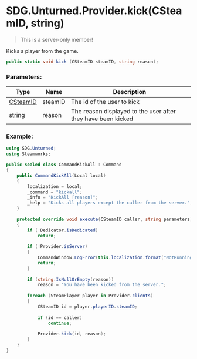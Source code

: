 # SDG.Unturned.Provider.kick(CSteamID, string)

> This is a server-only member!

Kicks a player from the game.

```csharp
public static void kick (CSteamID steamID, string reason);
```

### Parameters:

Type | Name | Description
------------ | ------------- | -------------
[CSteamID](scripting/steamworks/csteamid) | steamID | The id of the user to kick
[string](https://docs.microsoft.com/en-us/dotnet/api/system.string?view=netframework-3.5) | reason | The reason displayed to the user after they have been kicked

### Example:

```csharp
using SDG.Unturned;
using Steamworks;

public sealed class CommandKickAll : Command
{
	public CommandKickAll(Local local)
	{
		localization = local;
		_command = "kickall";
		_info = "KickAll [reason]";
		_help = "Kicks all players except the caller from the server.";
	}
	
	protected override void execute(CSteamID caller, string parameters)
	{
		if (!Dedicator.isDedicated)
			return;
		
		if (!Provider.isServer)
		{
			CommandWindow.LogError(this.localization.format("NotRunningErrorText"));
			return;
		}
		
		if (string.IsNullOrEmpty(reason))
			reason = "You have been kicked from the server.";
		
		foreach (SteamPlayer player in Provider.clients)
		{
			CSteamID id = player.playerID.steamID;
			
			if (id == caller)
				continue;
				
			Provider.kick(id, reason);
		}
	}
}
```